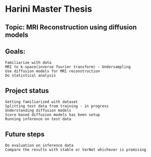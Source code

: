 # Harini Master Thesis



## Topic: MRI Reconstruction using diffusion models

## Goals:
    Familiarize with data
    MRI to k-space(inverse fourier transform) - Undersampling
    Use diffusion models for MRI reconstruction
    Do statistical analysis



## Project status
    Getting familiarized with dataset
    Splitting test data from training - in progress
    Understanding diffusion models
    Score based diffusion models has been setup
    Running inference on test data
## Future steps
    Do evaluation on inference data
    Compare the results with stable or VarNet whichever is promising

